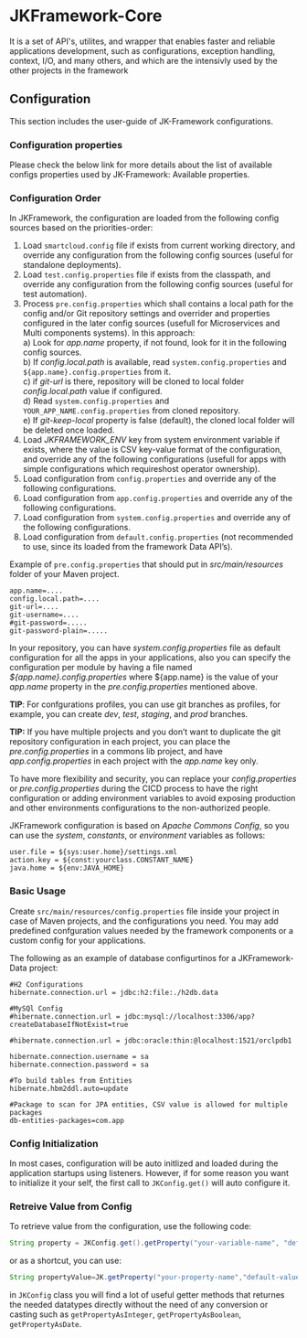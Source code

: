 
# JKFramework-Core

It is a set of API's, utilites, and wrapper that enables faster and reliable applications development, such as configurations, exception handling, context, I/O, and many others, and which are the intensivly used by the other projects in the framework

## Configuration  

This section includes the user-guide of JK-Framework configurations.

### Configuration properties

Please check the below link for more details about the list of available configs properties used by JK-Framework:
Available properties.

### Configuration Order
In JKFramework, the configuration are loaded from the following config sources based on the priorities-order:
1. Load `smartcloud.config` file if exists from current working directory, and override any configuration from the following config sources (useful for standalone deployments).
2. Load `test.config.properties` file if exists from the classpath, and override any configuration from the following config sources (useful for test automation).
3. Process `pre.config.properties` which shall contains a local path for the config and/or Git repository settings and overrider and properties configured in the later config sources (usefull for Microservices and Multi components systems). In this approach:  
  a) Look for _app.name_ property, if not found, look for it in the following config sources.   
  b) If _config.local.path_ is available, read `system.config.properties` and `${app.name}.config.properties` from it.   
  c) if _git-url_ is there, repository will be cloned to local folder  _config.local.path_ value if configured.   
  d) Read `system.config.properties` and `YOUR_APP_NAME.config.properties` from cloned repository.       
  e) If _git-keep-local_ property is false (default), the cloned local folder will be deleted once loaded.   
4. Load _JKFRAMEWORK_ENV_ key from system environment variable if exists, where the value is CSV key-value format of the configuration, and override any of the following configurations (usefull for apps with simple configurations which requireshost  operator ownership).
5. Load configuration from `config.properties` and override any of the following configurations.
6. Load configuration from `app.config.properties` and override any of the following configurations.
7. Load configuration from `system.config.properties` and override any of the following configurations.
8. Load configuration from `default.config.properties` (not recommended to use, since its loaded from the framework Data API’s).

Example of `pre.config.properties` that should put in _src/main/resources_ folder of your Maven project.

```properties
app.name=....
config.local.path=....
git-url=....
git-username=....
#git-password=.....
git-password-plain=.....
```

In your repository, you can have _system.config.properties_ file as default configuration for all the apps in your applications, also you can specify the configuration per module by having a file named _${app.name}.config.properties_ where ${app.name} is the value of your _app.name_ property in the _pre.config.properties_ mentioned above.

**TIP**: For confgurations profiles, you can use git branches as profiles, for example, you can create _dev_, _test_,  _staging_, and _prod_ branches.

**TIP:** If you have multiple projects and you don’t want to duplicate the git repository configuration in each project, you can place the _pre.config.properties_ in a commons lib project, and have _app.config.properties_ in each project with the _app.name_ key only.

To have more flexibility and security, you can replace your _config.properties_ or _pre.config.properties_ during the CICD process to have the right configuration or adding environment variables to avoid exposing production and other environments configurations to the non-authorized people.

JKFramework configuration is based on _Apache Commons Config_, so you can use the _system_, _constants_, or _environment_ variables as follows:

```properties
user.file = ${sys:user.home}/settings.xml
action.key = ${const:yourclass.CONSTANT_NAME}
java.home = ${env:JAVA_HOME}
```

### Basic Usage

Create `src/main/resources/config.properties` file inside your project in case of Maven projects, and the configurations you need. You may add predefined confguration values needed by the framework components or a custom config for your applications.

The following as an example of database configurtinos for a JKFramework-Data project:

````properties
#H2 Configurations
hibernate.connection.url = jdbc:h2:file:./h2db.data

#MySQl Config
#hibernate.connection.url = jdbc:mysql://localhost:3306/app?createDatabaseIfNotExist=true

#hibernate.connection.url = jdbc:oracle:thin:@localhost:1521/orclpdb1

hibernate.connection.username = sa
hibernate.connection.password = sa

#To build tables from Entities
hibernate.hbm2ddl.auto=update

#Package to scan for JPA entities, CSV value is allowed for multiple packages
db-entities-packages=com.app
````

### Config Initialization   
In most cases, configuration will be auto initlized and loaded during the application startups using listeners. However, if for some reason you want to initialize it your self, the first call to `JKConfig.get()` will auto configure it.

### Retreive Value from Config
To retrieve value from the configuration, use the following code:
```java
String property = JKConfig.get().getProperty("your-variable-name", "default value);
```

or as a shortcut, you can use:

```java
String propertyValue=JK.getProperty("your-property-name","default-value");
```
in `JKConfig` class you will find a lot of useful getter methods that returnes the needed datatypes directly without the need of any conversion or casting such as `getPropertyAsInteger`, `getPropertyAsBoolean`, `getPropertyAsDate`.


